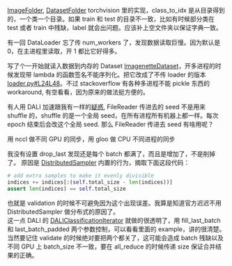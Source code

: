 [ImageFolder](https://pytorch.org/docs/stable/_modules/torchvision/datasets/folder.html#ImageFolder), [DatasetFolder](https://pytorch.org/docs/stable/_modules/torchvision/datasets/folder.html#DatasetFolder) torchvision 里的实现，class_to_idx 是从目录得到的，一个类一个目录。如果 train 和 test 的目录不一致，比如有时候部分类在 test 或者 train 中残缺，label 就会出问题。应该补上空文件夹以保证字典一致。

有一回 DataLoader 忘了传 num_workers 了，发现数据读取巨慢。因为默认是 0，在主进程里读取，开 1 都比它好得多。

写了个一开始就读入数据到内存的 Dataset [ImagenetteDataset](https://github.com/triomino/ModelParallel/blob/8a020696c14201b441f5b6c930945e8aa599a10e/pytorch/ResNet50/data/loader.py#L16L27)，开多进程的时候发现带 lambda 的函数签名不能序列化。把它改成了不传 loader 的版本 [loader.py#L24L48](https://github.com/triomino/ModelParallel/blob/c536d0706c9ea2ce352b3caf2d78190bc68d6248/pytorch/ResNet50/data/loader.py#L24L48)。不过 stackoverflow 有各种多进程不能 pickle 东西的 workaround, 有空看看，因为原来的做法挺方便的。

有人用 DALI 加速跟我有一样的[疑惑](https://github.com/NVIDIA/DALI/issues/1774), FileReader 传进去的 seed 不是用来 shuffle 的，shuffle 的是一个全局 seed，在所有进程所有机器上都一样。每次 epoch 结束后会改这个全局 seed. 那么 FileReader 传进去 seed 有啥用呢？

用 nccl 做不同 GPU 的同步，用 gloo 做 CPU 不同进程的同步

我没有设置 drop_last 发现还是每个 batch 都满了，而且是增加了，不是削掉了。  原因是 [DistributedSampler](https://pytorch.org/docs/stable/_modules/torch/utils/data/distributed.html#DistributedSampler) 内置的行为，摘取下面这段代码：
```python
# add extra samples to make it evenly divisible
indices += indices[:(self.total_size - len(indices))]
assert len(indices) == self.total_size
```
也就是 validation 的时候不可避免因为这个出现误差。我算是知道官方迟迟不用 DistributedSampler 做分布式的原因了。  
这一点 DALI 的 [DALIClassificationIterator](https://docs.nvidia.com/deeplearning/dali/user-guide/docs/plugins/paddle_plugin_api.html?highlight=daliclassificationiterator#nvidia.dali.plugin.paddle.DALIClassificationIterator) 就做的很透明了，用 fill_last_batch 和 last_batch_padded 两个参数控制，可以看看里面的 example，讲的很清楚。当然要记住 validate 的时候绝对要把两个都关了，这可能会造成 batch 残缺以及不同 GPU 上 batch_size 不一致，要在 all_reduce 的时候传递 size 保证合并结果的正确。
